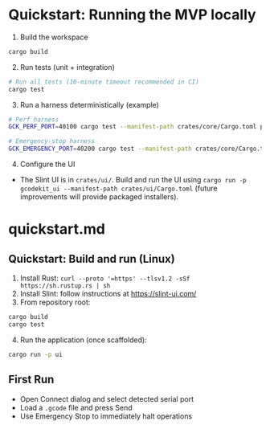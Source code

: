 # Quickstart: Running the MVP locally

1. Build the workspace

```bash
cargo build
```

2. Run tests (unit + integration)

```bash
# Run all tests (10-minute timeout recommended in CI)
cargo test
```

3. Run a harness deterministically (example)

```bash
# Perf harness
GCK_PERF_PORT=40100 cargo test --manifest-path crates/core/Cargo.toml perf_transport_latency -- --nocapture

# Emergency-stop harness
GCK_EMERGENCY_PORT=40200 cargo test --manifest-path crates/core/Cargo.toml emergency_stop_timing -- --nocapture
```

4. Configure the UI

- The Slint UI is in `crates/ui/`. Build and run the UI using `cargo run -p gcodekit_ui --manifest-path crates/ui/Cargo.toml` (future improvements will provide packaged installers).
# quickstart.md

## Quickstart: Build and run (Linux)

1. Install Rust: `curl --proto '=https' --tlsv1.2 -sSf https://sh.rustup.rs | sh`
2. Install Slint: follow instructions at https://slint-ui.com/
3. From repository root:

```bash
cargo build
cargo test
```

4. Run the application (once scaffolded):

```bash
cargo run -p ui
```

## First Run
- Open Connect dialog and select detected serial port
- Load a `.gcode` file and press Send
- Use Emergency Stop to immediately halt operations

